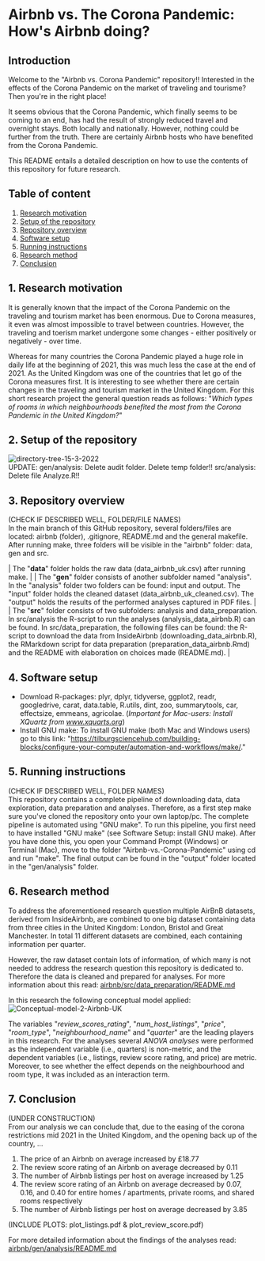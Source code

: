 # Airbnb vs. The Corona Pandemic: How's Airbnb doing? 
## Introduction
Welcome to the "Airbnb vs. Corona Pandemic" repository!! Interested in the effects of the Corona Pandemic on the market of traveling and tourisme? Then you're in the right place!

It seems obvious that the Corona Pandemic, which finally seems to be coming to an end, has had the result of strongly reduced travel and overnight stays. Both locally and nationally. However, nothing could be further from the truth. There are certainly Airbnb hosts who have benefited from the Corona Pandemic. 

This README entails a detailed description on how to use the contents of this repository for future research. 

## Table of content
1. [Research motivation](#1-research-motivation)
2. [Setup of the repository](#2-setup-of-the-repository)
3. [Repository overview](#3-repository-overview)
4. [Software setup](#4-software-setup)
5. [Running instructions](#5-running-instructions)
6. [Research method](#6-research-method)
7. [Conclusion](#7-conclusion)


## 1. Research motivation
It is generally known that the impact of the Corona Pandemic on the traveling and tourism market has been enormous. Due to Corona measures, it even was almost impossible to travel between countries. However, the traveling and toerism market undergone some changes - either positively or negatively - over time.  

Whereas for many countries the Corona Pandemic played a huge role in daily life at the beginning of 2021, this was much less the case at the end of 2021. As the United Kingdom was one of the countries that let go of the Corona measures first. It is interesting to see whether there are certain changes in the traveling and tourism market in the United Kingdom. For this short research project the general question reads as follows: "*Which types of rooms in which neighbourhoods benefited the most from the Corona Pandemic in the United Kingdom?*"  
  
## 2. Setup of the repository  
![directory-tree-15-3-2022](https://user-images.githubusercontent.com/89737678/158386347-f50e5597-5963-4d81-8a38-cba3a8af399f.PNG)  
UPDATE: gen/analysis: Delete audit folder. Delete temp folder!! src/analysis: Delete file Analyze.R!!

## 3. Repository overview 
(CHECK IF DESCRIBED WELL, FOLDER/FILE NAMES)  
In the main branch of this GitHub repository, several folders/files are located: airbnb (folder), .gitignore, README.md and the general makefile. After running make, three folders will be visible in the "airbnb" folder: data, gen and src. 

| The "**data**" folder holds the raw data (data_airbnb_uk.csv) after running make. | 
| The "**gen**" folder consists of another subfolder named "analysis". In the "analysis" folder two folders can be found: input and output. The "input" folder holds the cleaned dataset (data_airbnb_uk_cleaned.csv). The "output" holds the results of the performed analyses captured in PDF files.  |
| The "**src**" folder consists of two subfolders: analysis and data_preparation. In src/analysis the R-script to run the analyses (analysis_data_airbnb.R) can be found. In src/data_preparation, the following files can be found: the R-script to download the data from InsideAirbnb (downloading_data_airbnb.R), the RMarkdown script for data preparation (preparation_data_airbnb.Rmd) and the README with elaboration on choices made (README.md).  |
                                                                                      



## 4. Software setup 
* Download R-packages: plyr, dplyr, tidyverse, ggplot2, readr, googledrive, carat, data.table, R.utils, dint, zoo, summarytools, car, effectsize, emmeans,  agricolae. (*Important for Mac-users: Install XQuartz from www.xquarts.org*)
* Install GNU make: To install GNU make (both Mac and Windows users) go to this link: "https://tilburgsciencehub.com/building-blocks/configure-your-computer/automation-and-workflows/make/."  

## 5. Running instructions 
(CHECK IF DESCRIBED WELL, FOLDER NAMES)  
This repository contains a complete pipeline of downloading data, data exploration, data preparation and analyses. Therefore, as a first step make sure you've cloned the repository onto your own laptop/pc. The complete pipeline is automated using "GNU make". To run this pipeline, you first need to have installed "GNU make" (see Software Setup: install GNU make). After you have done this, you open your Command Prompt (Windows) or Terminal (Mac), move to the folder "Airbnb-vs.-Corona-Pandemic" using cd and run "make". The final output can be found in the "output" folder located in the "gen/analysis" folder.

## 6. Research method 
To address the aforementioned research question multiple AirBnB datasets, derived from InsideAirbnb, are combined to one big dataset containing data from three cities in the United Kingdom: London, Bristol and Great Manchester. In total 11 different datasets are combined, each containing information per quarter.  

However, the raw dataset contain lots of information, of which many is not needed to address the research question this repository is dedicated to. Therefore the data is cleaned and prepared for analyses. For more information about this read: <a href="airbnb/src/data_preparation/README.md">airbnb/src/data_preparation/README.md</a>   

In this research the following conceptual model applied:
![Conceptual-model-2-Airbnb-UK](https://user-images.githubusercontent.com/89737678/158207922-a82dcbc9-23d1-4146-9553-58ede7cbc343.PNG)

The variables "*review_scores_rating*", "*num_host_listings*", "*price*", "*room_type*", "*neighbourhood_name*" and "*quarter*" are the leading players in this research. For the analyses several *ANOVA analyses* were performed as the independent variable (i.e., quarters) is non-metric, and the dependent variables (i.e., listings, review score rating, and price) are metric. Moreover, to see whether the effect depends on the neighbourhood and room type, it was included as an interaction term.

## 7. Conclusion
(UNDER CONSTRUCTION)  
From our analysis we can conclude that, due to the easing of the corona restrictions mid 2021 in the United Kingdom, and the opening back up of the country, …
1. The price of an Airbnb on average increased by £18.77
2. The review score rating of an Airbnb on average decreased  by 0.11 
3. The number of Airbnb listings per host on average increased by 1.25
4. The review score rating of an Airbnb on average decreased by 0.07, 0.16, and 0.40 for entire homes / apartments, private rooms, and shared rooms respectively 
5. The number of Airbnb listings per host on average decreased by 3.85  

(INCLUDE PLOTS: plot_listings.pdf & plot_review_score.pdf)
 
For more detailed information about the findings of the analyses read: <a href="airbnb/gen/analysis/README.md">airbnb/gen/analysis/README.md</a>   

